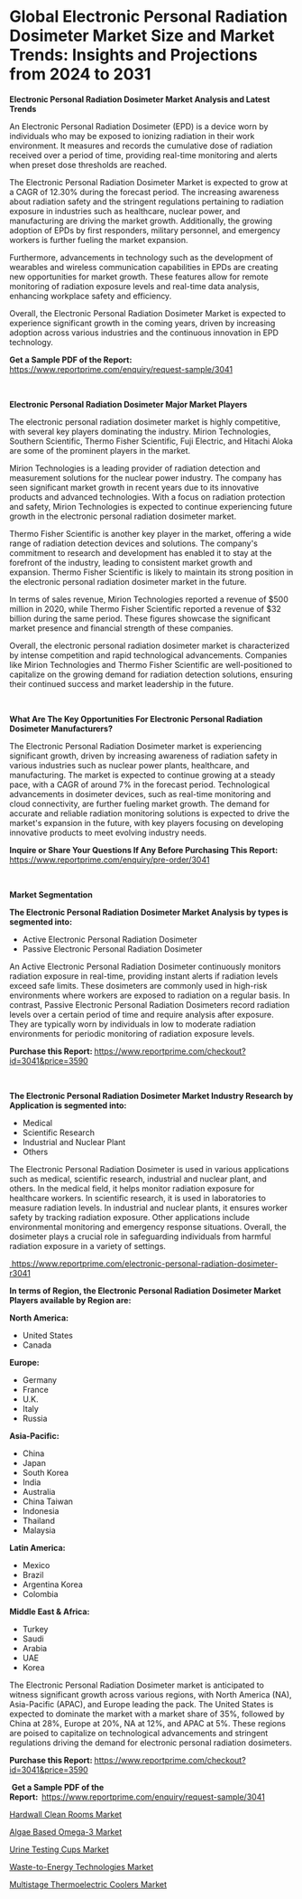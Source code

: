 <p><h1>Global Electronic Personal Radiation Dosimeter Market Size and Market Trends: Insights and Projections from 2024 to 2031</h1></p><p><strong>Electronic Personal Radiation Dosimeter Market Analysis and Latest Trends</strong></p>
<p><p>An Electronic Personal Radiation Dosimeter (EPD) is a device worn by individuals who may be exposed to ionizing radiation in their work environment. It measures and records the cumulative dose of radiation received over a period of time, providing real-time monitoring and alerts when preset dose thresholds are reached.</p><p>The Electronic Personal Radiation Dosimeter Market is expected to grow at a CAGR of 12.30% during the forecast period. The increasing awareness about radiation safety and the stringent regulations pertaining to radiation exposure in industries such as healthcare, nuclear power, and manufacturing are driving the market growth. Additionally, the growing adoption of EPDs by first responders, military personnel, and emergency workers is further fueling the market expansion.</p><p>Furthermore, advancements in technology such as the development of wearables and wireless communication capabilities in EPDs are creating new opportunities for market growth. These features allow for remote monitoring of radiation exposure levels and real-time data analysis, enhancing workplace safety and efficiency.</p><p>Overall, the Electronic Personal Radiation Dosimeter Market is expected to experience significant growth in the coming years, driven by increasing adoption across various industries and the continuous innovation in EPD technology.</p></p>
<p><strong>Get a Sample PDF of the Report:&nbsp;</strong> <a href="https://www.reportprime.com/enquiry/request-sample/3041">https://www.reportprime.com/enquiry/request-sample/3041</a></p>
<p>&nbsp;</p>
<p><strong>Electronic Personal Radiation Dosimeter Major Market Players</strong></p>
<p><p>The electronic personal radiation dosimeter market is highly competitive, with several key players dominating the industry. Mirion Technologies, Southern Scientific, Thermo Fisher Scientific, Fuji Electric, and Hitachi Aloka are some of the prominent players in the market.</p><p>Mirion Technologies is a leading provider of radiation detection and measurement solutions for the nuclear power industry. The company has seen significant market growth in recent years due to its innovative products and advanced technologies. With a focus on radiation protection and safety, Mirion Technologies is expected to continue experiencing future growth in the electronic personal radiation dosimeter market.</p><p>Thermo Fisher Scientific is another key player in the market, offering a wide range of radiation detection devices and solutions. The company's commitment to research and development has enabled it to stay at the forefront of the industry, leading to consistent market growth and expansion. Thermo Fisher Scientific is likely to maintain its strong position in the electronic personal radiation dosimeter market in the future.</p><p>In terms of sales revenue, Mirion Technologies reported a revenue of $500 million in 2020, while Thermo Fisher Scientific reported a revenue of $32 billion during the same period. These figures showcase the significant market presence and financial strength of these companies.</p><p>Overall, the electronic personal radiation dosimeter market is characterized by intense competition and rapid technological advancements. Companies like Mirion Technologies and Thermo Fisher Scientific are well-positioned to capitalize on the growing demand for radiation detection solutions, ensuring their continued success and market leadership in the future.</p></p>
<p>&nbsp;</p>
<p><strong>What Are The Key Opportunities For Electronic Personal Radiation Dosimeter Manufacturers?</strong></p>
<p><p>The Electronic Personal Radiation Dosimeter market is experiencing significant growth, driven by increasing awareness of radiation safety in various industries such as nuclear power plants, healthcare, and manufacturing. The market is expected to continue growing at a steady pace, with a CAGR of around 7% in the forecast period. Technological advancements in dosimeter devices, such as real-time monitoring and cloud connectivity, are further fueling market growth. The demand for accurate and reliable radiation monitoring solutions is expected to drive the market's expansion in the future, with key players focusing on developing innovative products to meet evolving industry needs.</p></p>
<p><strong>Inquire or Share Your Questions If Any Before Purchasing This Report:</strong> <a href="https://www.reportprime.com/enquiry/pre-order/3041">https://www.reportprime.com/enquiry/pre-order/3041</a></p>
<p>&nbsp;</p>
<p><strong>Market Segmentation</strong></p>
<p><strong>The Electronic Personal Radiation Dosimeter Market Analysis by types is segmented into:</strong></p>
<p><ul><li>Active Electronic Personal Radiation Dosimeter</li><li>Passive Electronic Personal Radiation Dosimeter</li></ul></p>
<p><p>An Active Electronic Personal Radiation Dosimeter continuously monitors radiation exposure in real-time, providing instant alerts if radiation levels exceed safe limits. These dosimeters are commonly used in high-risk environments where workers are exposed to radiation on a regular basis. In contrast, Passive Electronic Personal Radiation Dosimeters record radiation levels over a certain period of time and require analysis after exposure. They are typically worn by individuals in low to moderate radiation environments for periodic monitoring of radiation exposure levels.</p></p>
<p><strong>Purchase this Report:&nbsp;</strong><a href="https://www.reportprime.com/checkout?id=3041&price=3590">https://www.reportprime.com/checkout?id=3041&price=3590</a></p>
<p>&nbsp;</p>
<p><strong>The Electronic Personal Radiation Dosimeter Market Industry Research by Application is segmented into:</strong></p>
<p><ul><li>Medical</li><li>Scientific Research</li><li>Industrial and Nuclear Plant</li><li>Others</li></ul></p>
<p><p>The Electronic Personal Radiation Dosimeter is used in various applications such as medical, scientific research, industrial and nuclear plant, and others. In the medical field, it helps monitor radiation exposure for healthcare workers. In scientific research, it is used in laboratories to measure radiation levels. In industrial and nuclear plants, it ensures worker safety by tracking radiation exposure. Other applications include environmental monitoring and emergency response situations. Overall, the dosimeter plays a crucial role in safeguarding individuals from harmful radiation exposure in a variety of settings.</p></p>
<p><a href="https://www.reportprime.com/electronic-personal-radiation-dosimeter-r3041">&nbsp;https://www.reportprime.com/electronic-personal-radiation-dosimeter-r3041</a></p>
<p><strong>In terms of Region, the Electronic Personal Radiation Dosimeter Market Players available by Region are:</strong></p>
<p>
    <p> <strong> North America: </strong>
        <ul>
            <li>United States</li>
            <li>Canada</li>
        </ul>
        </p> 
    <p> <strong> Europe: </strong>
        <ul>
            <li>Germany</li>
            <li>France</li>
            <li>U.K.</li>
            <li>Italy</li>
            <li>Russia</li>
        </ul>
        </p> 
    <p> <strong> Asia-Pacific: </strong>
        <ul>
            <li>China</li>
            <li>Japan</li>
            <li>South Korea</li>
            <li>India</li>
            <li>Australia</li>
            <li>China Taiwan</li>
            <li>Indonesia</li>
            <li>Thailand</li>
            <li>Malaysia</li>
        </ul>
        </p> 
    <p> <strong> Latin America: </strong>
        <ul>
            <li>Mexico</li>
            <li>Brazil</li>
            <li>Argentina Korea</li>
            <li>Colombia</li>
        </ul>
        </p> 
    <p> <strong> Middle East & Africa: </strong>
        <ul>
            <li>Turkey</li>
            <li>Saudi</li>
            <li>Arabia</li>
            <li>UAE</li>
            <li>Korea</li>
        </ul>
    </p>
    </p>
<p><p>The Electronic Personal Radiation Dosimeter market is anticipated to witness significant growth across various regions, with North America (NA), Asia-Pacific (APAC), and Europe leading the pack. The United States is expected to dominate the market with a market share of 35%, followed by China at 28%, Europe at 20%, NA at 12%, and APAC at 5%. These regions are poised to capitalize on technological advancements and stringent regulations driving the demand for electronic personal radiation dosimeters.</p></p>
<p><strong>Purchase this Report: </strong><a href="https://www.reportprime.com/checkout?id=3041&price=3590">https://www.reportprime.com/checkout?id=3041&price=3590</a></p>
<p>&nbsp;<strong>Get a Sample PDF of the Report:&nbsp;&nbsp;</strong><a href="https://www.reportprime.com/enquiry/request-sample/3041">https://www.reportprime.com/enquiry/request-sample/3041</a></p>
<p><strong></strong></p>
<p><p><a href="https://issuu.com/reportprime-2/docs/hardwall-clean-rooms-market-size-2030.pptx">Hardwall Clean Rooms Market</a></p><p><a href="https://medium.com/@chiragreportprime4/global-algae-based-omega-3-industry-types-applications-market-players-regional-growth-analysis-02877a07c400">Algae Based Omega-3 Market</a></p><p><a href="https://issuu.com/reportprime-2/docs/urine-testing-cups-market-size-2030.pptx">Urine Testing Cups Market</a></p><p><a href="https://www.linkedin.com/pulse/waste-to-energy-technologies-market-size-share-analysis-pocpe">Waste-to-Energy Technologies Market</a></p><p><a href="https://medium.com/@chiragreportprime4/multistage-thermoelectric-coolers-market-size-share-trends-analysis-report-by-product-658b4c6806e9">Multistage Thermoelectric Coolers Market</a></p></p>